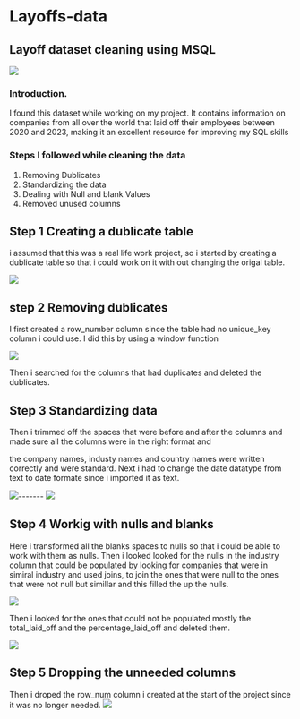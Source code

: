 # Layoffs-data
## Layoff dataset cleaning using MSQL
![](intro.jpg)
### Introduction.
I found this dataset while working on my project. It contains information on companies from all over the world that laid off their employees between 2020 and 2023, making it an excellent resource for improving my SQL skills
### Steps I followed while cleaning the data
1. Removing Dublicates
2. Standardizing the data
3. Dealing with Null and blank Values
4. Removed unused columns
## Step 1 Creating a dublicate table
i assumed that this was a real life work project, so i started by creating a dublicate table so that i could work on it with out  changing the origal table.

![](dublicate.png)
## step 2 Removing dublicates
I first created a row_number column since the table had no unique_key column i could use.
I did this by using a window function

![](row.png)

Then i searched for the columns that had duplicates and deleted the dublicates.

## Step 3 Standardizing data
Then i trimmed off the spaces that were before and after the columns and made sure all the columns were in the right format and 

the company names, industy names and country names were written correctly and were standard. 
Next i had to change the date datatype from text to date formate since i imported it as text.

![](date.png)------- ![](trimming.png)

## Step 4 Workig with nulls and blanks
Here i transformed all the blanks spaces to nulls so that i could be able to work with them as nulls.
Then i looked looked for the nulls in the industry column that could be populated by looking for companies that were in simiral industry and used joins, to join the ones that were null to the ones that were not null but simillar and this filled the up the nulls. 

![](nulls.png)

Then i looked for the ones that could not be populated mostly the total_laid_off and the percentage_laid_off and deleted them.

![](deleting.pn)

## Step 5 Dropping the unneeded columns
Then i droped the row_num column i created at the start of the project since it was no longer needed.
![](droped.png)
